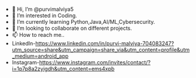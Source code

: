 - 👋 Hi, I’m @purvimalviya5
- 👀 I’m interested in Coding.
- 🌱 I’m currently learning Python,Java,AI/ML,Cybersecurity.
- 💞️ I’m looking to collaborate on different projects.
- 📫 How to reach me..
- LinkedIn-https://www.linkedin.com/in/purvi-malviya-704083247?utm_source=share&utm_campaign=share_via&utm_content=profile&utm_medium=android_app
- Instagram-https://www.instagram.com/invites/contact/?i=1p7p8a2zyigdh&utm_content=ems4xpb 

<!---
purvimalviya5/purvimalviya5 is a ✨ special ✨ repository because its `README.md` (this file) appears on your GitHub profile.
You can click the Preview link to take a look at your changes.
--->
